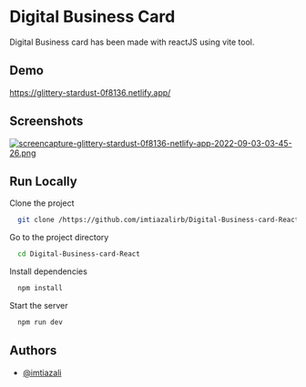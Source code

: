 
# Digital Business Card

Digital Business card has been made with reactJS using vite tool. 


## Demo

https://glittery-stardust-0f8136.netlify.app/
## Screenshots
[![screencapture-glittery-stardust-0f8136-netlify-app-2022-09-03-03-45-26.png](https://i.postimg.cc/hPMb29pp/screencapture-glittery-stardust-0f8136-netlify-app-2022-09-03-03-45-26.png)](https://postimg.cc/7fG26Tv2)


## Run Locally

Clone the project

```bash
  git clone /https://github.com/imtiazalirb/Digital-Business-card-React.git
```

Go to the project directory

```bash
  cd Digital-Business-card-React
```

Install dependencies

```bash
  npm install
```

Start the server

```bash
  npm run dev
```


## Authors

- [@imtiazali](https://www.github.com/imtiazalirb)

